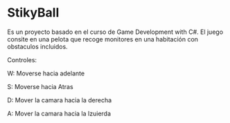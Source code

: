 # StikyBall 
Es un proyecto basado en el curso de Game Development with C#.
El juego consite en una pelota que recoge monitores en una habitación con obstaculos incluidos. 

Controles:

  W: Moverse hacia adelante
  
  S: Moverse hacia Atras
  
  D: Mover la camara hacia la derecha
  
  A: Mover la camara hacia la Izuierda
  

